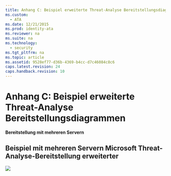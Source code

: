 ```yaml
---
title: Anhang C: Beispiel erweiterte Threat-Analyse Bereitstellungsdiagrammen
ms.custom: 
  - ATA
ms.date: 12/21/2015
ms.prod: identity-ata
ms.reviewer: na
ms.suite: na
ms.technology: 
  - security
ms.tgt_pltfrm: na
ms.topic: article
ms.assetid: 9528ef77-d36b-4369-b4cc-d7c46084c8c6
caps.latest.revision: 24
caps.handback.revision: 10
---
```

# Anhang C: Beispiel erweiterte Threat-Analyse Bereitstellungsdiagrammen
**Bereitstellung mit mehreren Servern**


## Beispiel mit mehreren Servern Microsoft Threat-Analyse-Bereitstellung erweiterter

![](/Image/ATA+Sample+Deployment.JPG)





